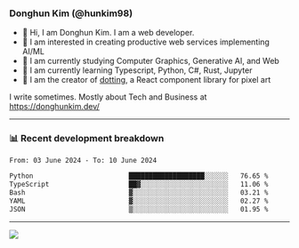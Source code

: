 ### Donghun Kim (@hunkim98)

- 👋 Hi, I am Donghun Kim. I am a web developer. 
- 🤔 I am interested in creating productive web services implementing AI/ML
- 🔭 I am currently studying Computer Graphics, Generative AI, and Web 
- 🌱 I am currently learning Typescript, Python, C#, Rust, Jupyter
- 🎨 I am the creator of [dotting](https://github.com/hunkim98/dotting), a React component library for pixel art

I write sometimes. Mostly about Tech and Business at https://donghunkim.dev/

---
### 📊 Recent development breakdown
<!--START_SECTION:waka-->

```txt
From: 03 June 2024 - To: 10 June 2024

Python                        ███████████████████░░░░░░   76.65 %
TypeScript                    ██▓░░░░░░░░░░░░░░░░░░░░░░   11.06 %
Bash                          ▓░░░░░░░░░░░░░░░░░░░░░░░░   03.21 %
YAML                          ▓░░░░░░░░░░░░░░░░░░░░░░░░   02.27 %
JSON                          ▒░░░░░░░░░░░░░░░░░░░░░░░░   01.95 %
```

<!--END_SECTION:waka-->
---

<!-- <div align='center'> -->
  <img align="center" src="https://github-readme-stats.vercel.app/api?username=hunkim98&theme=dark&show_icons=true"/>
<!-- </div> -->
<!--
**hunkim98/hunkim98** is a ✨ _special_ ✨ repository because its `README.md` (this file) appears on your GitHub profile.

Here are some ideas to get you started:

- 🔭 I’m currently working on ...
- 🌱 I’m currently learning ...
- 👯 I’m looking to collaborate on ...
- 🤔 I’m looking for help with ...
- 💬 Ask me about ...
- 📫 How to reach me: ...
- 😄 Pronouns: ...
- ⚡ Fun fact: ...
-->
